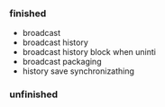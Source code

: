 ### finished

- broadcast
- broadcast history
- broadcast history block when uninti
- broadcast packaging
- history save synchronizathing

### unfinished

